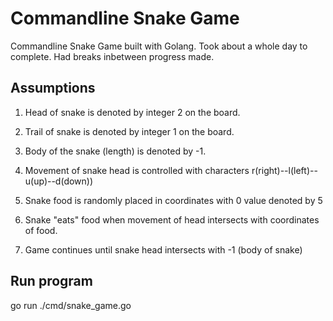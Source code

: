 Commandline Snake Game
========================

Commandline Snake Game built with Golang. Took about a whole day to complete. Had breaks inbetween progress made. 

## Assumptions

1. Head of snake is denoted by integer 2 on the board.
1. Trail of snake is denoted by integer 1 on the board.
1. Body of the snake (length) is denoted by -1.

1. Movement of snake head is controlled with characters r(right)--l(left)--u(up)--d(down))
1. Snake food is randomly placed in coordinates with 0 value denoted by 5
1. Snake "eats" food when movement of head intersects with coordinates of food.

1. Game continues until snake head intersects with -1 (body of snake)

## Run program
go run ./cmd/snake_game.go  
